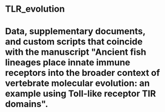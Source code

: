 # TLR_evolution
# Data, supplementary documents, and custom scripts that coincide with the manuscript "Ancient fish lineages place innate immune receptors into the broader context of vertebrate molecular evolution: an example using Toll-like receptor TIR domains". 
